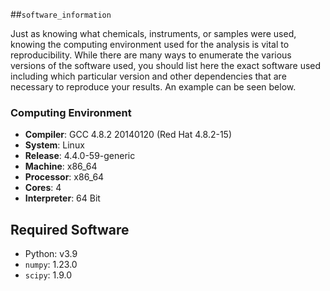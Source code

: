 ##`software_information`

Just as knowing what chemicals, instruments, or samples were used, knowing the computing environment used for the analysis is vital to reproducibility. While there are many ways to enumerate the various versions of the software used, you should list here the exact software used including which particular version and other dependencies that are necessary to reproduce your results. An example can be seen below. 


### Computing Environment

* **Compiler**: GCC 4.8.2 20140120 (Red Hat 4.8.2-15)
* **System**: Linux
* **Release**: 4.4.0-59-generic
* **Machine**: x86_64
* **Processor**: x86_64
* **Cores**: 4
* **Interpreter**: 64 Bit


## Required Software

* Python:  v3.9
* `numpy`: 1.23.0
* `scipy`: 1.9.0

